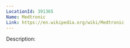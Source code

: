 ```yaml
---
LocationId: 391365
Name: Medtronic
Link: https://en.wikipedia.org/wiki/Medtronic
---
```


Description: